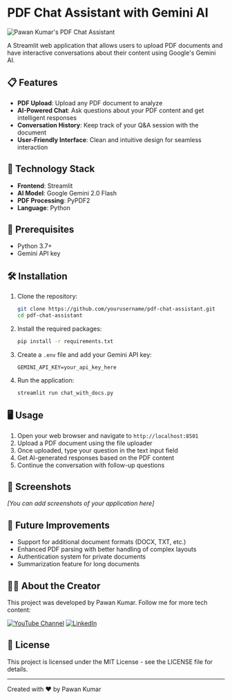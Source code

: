 # PDF Chat Assistant with Gemini AI

![Pawan Kumar's PDF Chat Assistant](https://img.shields.io/badge/Pawan%20Kumar-PDF%20Chat%20Assistant-red)

A Streamlit web application that allows users to upload PDF documents and have interactive conversations about their content using Google's Gemini AI.

## 📋 Features

- **PDF Upload**: Upload any PDF document to analyze
- **AI-Powered Chat**: Ask questions about your PDF content and get intelligent responses
- **Conversation History**: Keep track of your Q&A session with the document
- **User-Friendly Interface**: Clean and intuitive design for seamless interaction

## 🚀 Technology Stack

- **Frontend**: Streamlit
- **AI Model**: Google Gemini 2.0 Flash
- **PDF Processing**: PyPDF2
- **Language**: Python

## 📝 Prerequisites

- Python 3.7+
- Gemini API key

## 🛠️ Installation

1. Clone the repository:
   ```bash
   git clone https://github.com/yourusername/pdf-chat-assistant.git
   cd pdf-chat-assistant
   ```

2. Install the required packages:
   ```bash
   pip install -r requirements.txt
   ```

3. Create a `.env` file and add your Gemini API key:
   ```
   GEMINI_API_KEY=your_api_key_here
   ```

4. Run the application:
   ```bash
   streamlit run chat_with_docs.py
   ```

## 🖥️ Usage

1. Open your web browser and navigate to `http://localhost:8501`
2. Upload a PDF document using the file uploader
3. Once uploaded, type your question in the text input field
4. Get AI-generated responses based on the PDF content
5. Continue the conversation with follow-up questions

## 📸 Screenshots

*[You can add screenshots of your application here]*

## 🔮 Future Improvements

- Support for additional document formats (DOCX, TXT, etc.)
- Enhanced PDF parsing with better handling of complex layouts
- Authentication system for private documents
- Summarization feature for long documents

## 👨‍💻 About the Creator

This project was developed by Pawan Kumar. Follow me for more tech content:

[![YouTube Channel](https://img.shields.io/badge/YouTube-Subscribe-FF0000?style=for-the-badge&logo=youtube)](https://www.youtube.com/channel/UClgbj0iYh5mqY_81CMCw25Q)
[![LinkedIn](https://img.shields.io/badge/LinkedIn-Connect-0077B5?style=for-the-badge&logo=linkedin)](https://www.linkedin.com/in/pawan941394/)

## 📄 License

This project is licensed under the MIT License - see the LICENSE file for details.

---

Created with ❤️ by Pawan Kumar
